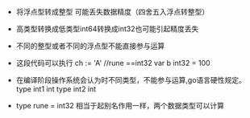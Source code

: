 + 将浮点型转成整型 可能丢失数据精度（四舍五入浮点转整型）
+ 高类型转换成低类型int64转换成int32也可能引起精度丢失
+ 不同的整型或者不同的浮点型不能直接参与运算
+ 	这段代码可以执行
    	ch := 'A' //rune ==int32
    	var b int32 = 100 

+ 	在编译阶段操作系统会认为时不同类型，不能参与运算,go语言硬性规定。
    	type int1 int
    	type int2 int
+ type rune = int32  相当于起别名作用一样，两个数据类型可以计算 


